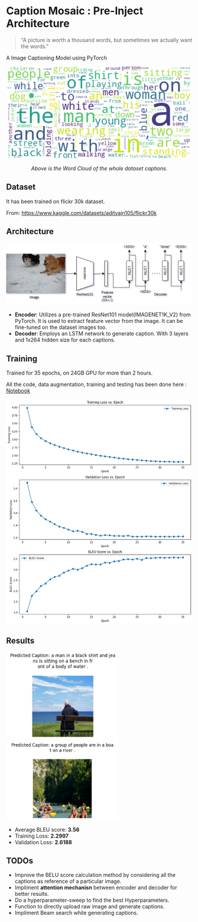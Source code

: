 # Caption Mosaic : Pre-Inject Architecture

> "A picture is worth a thousand words, but sometimes we actually want the words."

A Image Captioning Model using PyTorch


<p align="center">
<img src="./assets/word-cloud2.png" width="500" alt="Word cloud" />
</p>

<p align="center">
<em>Above is the Word Cloud of the whole dataset captions.</em>
</p>

## Dataset

It has been trained on flickr 30k dataset.

From: https://www.kaggle.com/datasets/adityajn105/flickr30k

## Architecture


<p align="center">
<img src="./assets/architecture.jpg" width="600" alt="Image Captioning architecture"/>
</p>


- **Encoder**: Utilizes a pre-trained ResNet101 model(IMAGENET1K_V2) from PyTorch. It is used to extract feature vector from the image. It can be fine-tuned on the dataset images too.
- **Decoder**: Employs an LSTM network to generate caption. With 3 layers and 1x264 hidden size for each captions.

## Training

Trained for 35 epochs, on 24GB GPU for more than 2 hours.

All the code, data augmentation, training and testing has been done here : [Notebook](./notebook/train.ipynb)

<!-- ![Image Captioning architecture](./assets/output-30k-final.png) -->
<p align="center">
<img src="./assets/output-30k-final.png" width="550" alt="Training plot"/>
</p>

## Results

<p float="left">
  <img src="assets/Screenshot from 2023-09-10 16-36-33.png" width="300" />
  <img src="assets/Screenshot from 2023-09-10 16-37-25.png" width="300" /> 
</p>

- Average BLEU score: **3.56**
- Training Loss: **2.2997**
- Validation Loss: **2.6188**

## TODOs

- Improve the BELU score calculation method by considering all the captions as reference of a particular image.
- Impliment **attention mechanisn** between encoder and decoder for better results.
- Do a hyperparameter-sweep to find the best Hyperparameters.
- Function to directly upload raw image and generate captions.
- Impliment Beam search while generating captions.
